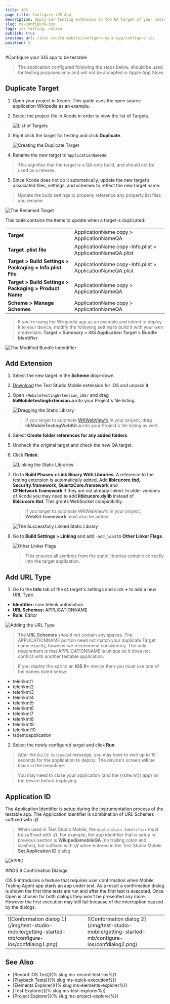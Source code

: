 ```yaml
---
title: iOS
page_title: Configure iOS App
description: Apply our testing extension to the QA target of your native iOS application.
slug: ms-configure-ios
tags: ios testing, native
publish: true
previous_url: /test-studio-mobile/configure-your-app/configure-ios
position: 2
---
```


#Configure your iOS app to be testable

> The application configured following the steps below, should be used for testing purposes only and will not be accepted in Apple App Store. 

## Duplicate Target

1. Open your project in Xcode. This guide uses the open source application Wikipedia as an example.
2. Select the project file in Xcode in order to view the list of Targets.

    ![List of Targets](/img/test-studio-mobile/getting-started-mb/configure-ios/wikipedia-mobile.png)

3. Right click the target for testing and click **Duplicate**.

    ![Creating the Duplicate Target](/img/test-studio-mobile/getting-started-mb/configure-ios/wikipedia-mobile-copy.png)

4. Rename the new target to `ApplicationNameQA`.

  > This signifies that the target is a QA-only build, and should not be used as a release.

5.  Since Xcode does not do it automatically, update the new target’s associated files, settings, and schemes to reflect the new target name.

  > Update the build settings to properly reference any property list files you rename.

  ![The Renamed Target](/img/test-studio-mobile/getting-started-mb/configure-ios/wikipedia-mobile-qa.png)
    
  This table contains the items to update when a target is duplicated:

   <table>
    <tbody>
      <tr>
        <td><strong>Target</strong></td>
        <td>ApplicationName copy &gt; ApplicationNameQA</td>
      </tr>
      <tr>
        <td><strong>Target .plist file</strong></td>
        <td>ApplicationName copy-Info.plist &gt; ApplicationNameQA.plist</td>
      </tr>
      <tr>
        <td><strong>Target &gt; Build Settings &gt; Packaging &gt; Info.plist File</strong></td>
        <td>ApplicationName copy-Info.plist &gt; ApplicationNameQA.plist</td>
      </tr>
      <tr>
        <td><strong>Target &gt; Build Settings &gt; Packaging &gt; Product Name</strong></td>
        <td>ApplicationName copy &gt; ApplicationNameQA</td>
      </tr>
      <tr>
        <td><strong>Scheme &gt; Manage Schemes</strong></td>
        <td>ApplicationName copy &gt; ApplicationNameQA</td>
      </tr>
    </tbody>
  </table>

  > If you're using the Wikipedia app as an example and intend to deploy it to your device, modify the following setting to build it with your own credentials: **Target &gt; Summary &gt; iOS Application Target &gt; Bundle Identifier**.

  ![The Modified Bundle Indentifier](/img/test-studio-mobile/getting-started-mb/configure-ios/bundle-identifier.png)

## Add Extension

1. Select the new target in the **Scheme** drop-down.
2. [Download](/samples/MobileTestingExtension_iOS.zip) the Test Studio Mobile extension for iOS and unpack it.
3. Open `/MobileTestingExtension_iOS/` and drag **libMobileTestingExtension.a** into your Project's file listing.

    ![Dragging the Static Library](/img/test-studio-mobile/getting-started-mb/configure-ios/drag-static-lib-new.png)
	
	>If you target to automate [WKWebView's](https://developer.apple.com/library/ios/documentation/WebKit/Reference/WKWebView_Ref/)  in your project, drag **libMobileTestingWebKit.a** into your Project's file listing as well.

4. Select **Create folder references for any added folders**.
5. Uncheck the original target and check the new QA target.
6. Click **Finish**.

    ![Linking the Static Libraries](/img/test-studio-mobile/getting-started-mb/configure-ios/adding-plugin-options.png)

7. Go to **Build Phases &gt; Link Binary With Libraries**. A reference to the testing extension is automatically added. Add **libicucore.tbd**, **Security.framework**,  **QuartzCore.framework** and **CFNetwork.framework** if they are not already linked. In older versions of Xcode you may need to add **libicucore.dylib** instead of **libicucore.tbd**. This grants WebSocket compatibiltiy.
    
    > If you target to automate WKWebView's in your project, **WebKit.framework** must also be added.

    ![The Successfully Linked Static Library](/img/test-studio-mobile/getting-started-mb/configure-ios/linked-lib-new.png)

8. Go to **Build Settings &gt; Linking** and add `-add_load` to **Other Linker Flags**.

    ![Other Linker Flags](/img/test-studio-mobile/getting-started-mb/configure-ios/other-linker-flags-2.png)

    > This ensures all symbols from the static libraries compile correctly into the target application.

## Add URL Type

1. Go to the **Info** tab of the `QA` target's settings and click **+** to add a new URL Type.

  *  **Identifier:** com.telerik.automation
  *  **URL Schemes:** APPLICATIONNAME
  *  **Role:** Editor

  ![Adding the URL Type](/img/test-studio-mobile/getting-started-mb/configure-ios/adding-the-url-type-3.png)

  > The **URL Schemes** should not contain any spaces. The APPLICATIONNAME portion need not match your duplicate Target name exactly, however we recommend consistency. The only requirement is that APPLICATIONNAME is unique so it does not conflict with another testable application.

  > If you deploy the app to an **iOS 9+** device  then you must use one of the names listed below:
  *	telerikmt1
  *	telerikmt2
  *	telerikmt3
  *	telerikmt4
  *	telerikmt5
  *	telerikmt6
  *	telerikmt7
  *	telerikmt8
  *	telerikmt9
  *	telerikmt10
  *	tsdemoapplication

2. Select the newly configured target and click **Run**.

  > After the `Build Succeeded` message, you may have to wait up to 10 seconds for the application to deploy. The device's screen will be black in the meantime.

  > You may need to close your application (and the {{site.mt}} app) on the device before deploying.


## Application ID

The Application Identifier is setup during the instrumentation process of the testable app. The Application Identifier is combination of URL Schemes suffixed with **://**.

> When used in Test Studio Mobile, the `Application Identifier` must be suffixed with **://**. For example, the app identifier that is setup in previous section is **WikipediamobileQA** (no trailing colon and slashes), but suffixed with **://** when entered in the Test Studio Mobile **Set Application ID** dialog.

![APPID](/img/test-studio-mobile/getting-started-mb/configure-ios/appID.png)

##iOS 9 Confirmation Dialogs

iOS 9 introduces a feature that requires user confirmation when Mobile Testing Agent app starts an app under test. As a result a confirmation dialog is shown the first time tests are run and after the first test is executed. Once Open is chosen for both dialogs they won't be presented any more. However the first execution may still fail because of the interruption caused by the dialogs.

<table id="no-table">
	<tr>
		<td>![Conformation dialog 1](/img/test-studio-mobile/getting-started-mb/configure-ios/confdialog1.png)</td>
		<td>![Conformation dialog 2](/img/test-studio-mobile/getting-started-mb/configure-ios/confdialog2.png)</td>
	</tr>
<table>


See Also
--------

+ [Record iOS Test]({% slug ms-record-test-ios%})
+ [Playback Tests]({% slug ms-quick-execution%})
+ [Elements Explorer]({% slug ms-elements-explorer%})
+ [Test Explorer]({% slug ms-test-explorer%})
+ [Project Explorer]({% slug ms-project-explorer%})